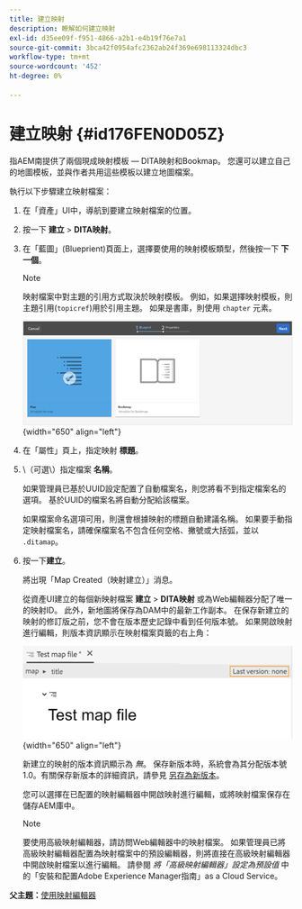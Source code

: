 ```yaml
---
title: 建立映射
description: 瞭解如何建立映射
exl-id: d35ee09f-f951-4866-a2b1-e4b19f76e7a1
source-git-commit: 3bca42f0954afc2362ab24f369e698113324dbc3
workflow-type: tm+mt
source-wordcount: '452'
ht-degree: 0%

---
```


# 建立映射 {#id176FEN0D05Z}

指AEM南提供了兩個現成映射模板 — DITA映射和Bookmap。 您還可以建立自己的地圖模板，並與作者共用這些模板以建立地圖檔案。

執行以下步驟建立映射檔案：

1. 在「資產」UI中，導航到要建立映射檔案的位置。

1. 按一下 **建立** \> **DITA映射**。

1. 在「藍圖」(Blueprient)頁面上，選擇要使用的映射模板類型，然後按一下 **下一個**。

   >[!NOTE]
   >
   > 映射檔案中對主題的引用方式取決於映射模板。 例如，如果選擇映射模板，則主題引用\(`topicref`\)用於引用主題。 如果是書庫，則使用 `chapter` 元素。

   ![](images/map-template.png){width="650" align="left"}

1. 在「屬性」頁上，指定映射 **標題**。

1. \（可選\）指定檔案 **名稱**。

   如果管理員已基於UUID設定配置了自動檔案名，則您將看不到指定檔案名的選項。 基於UUID的檔案名將自動分配給該檔案。

   如果檔案命名選項可用，則還會根據映射的標題自動建議名稱。 如果要手動指定映射檔案名，請確保檔案名不包含任何空格、撇號或大括弧，並以 `.ditamap`。

1. 按一下&#x200B;**建立**。

   將出現「Map Created（映射建立）」消息。

   從資產UI建立的每個新映射檔案 **建立** \> **DITA映射** 或為Web編輯器分配了唯一的映射ID。 此外，新地圖將保存為DAM中的最新工作副本。 在保存新建立的映射的修訂版之前，您不會在版本歷史記錄中看到任何版本號。 如果開啟映射進行編輯，則版本資訊顯示在映射檔案頁籤的右上角：

   ![](images/first-version-map-none.png){width="650" align="left"}

   新建立的映射的版本資訊顯示為 *無*。 保存新版本時，系統會為其分配版本號1.0。有關保存新版本的詳細資訊，請參見 [另存為新版本](web-editor-features.md#save-as-new-version-id209ME400GXA)。

   您可以選擇在已配置的映射編輯器中開啟映射進行編輯，或將映射檔案保存在儲存AEM庫中。

   >[!NOTE]
   >
   > 要使用高級映射編輯器，請訪問Web編輯器中的映射檔案。 如果管理員已將高級映射編輯器配置為映射檔案中的預設編輯器，則將直接在高級映射編輯器中開啟映射檔案以進行編輯。 請參閱 *將「高級映射編輯器」設定為預設值* 中的「安裝和配置Adobe Experience Manager指南」as a Cloud Service。


**父主題：**[&#x200B;使用映射編輯器](map-editor.md)
